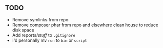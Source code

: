 ## TODO

- Remove symlinks from repo
- Remove composer phar from repo and elsewhere clean house to reduce disk space
- Add reports/*stuff* to `.gitignore`
- I'd personally mv `run` to `bin` or `script`

